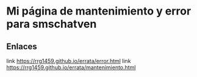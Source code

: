 # Mi página de mantenimiento y error para smschatven

## Enlaces

link https://rrg1459.github.io/errata/error.html
link https://rrg1459.github.io/errata/mantenimiento.html

###
